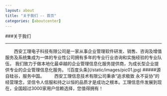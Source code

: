 ```yaml
---
layout: about
title: "关于我们 -- 首页"
categories: [aboutcenter]
---
```

###关于我们
<hr>
&emsp;&emsp;西安工理电子科技有限公司是一家从事企业管理软件研发、销售、咨询及增值服务及系统集成为一体的专业性公司拥有多年的专业行业咨询和实施经验的专业队伍，
我们致力于做本地化最卓越的企业管理信息化服务提供商，为成长型企业提供专业的企业管理信息化服务。  
![百度头条](/static/images/pic01.jpg)
#####源自硅谷，服务中国。  
&emsp;&emsp;西安工理信息技术有限公司秉承“追求极致 永不妥协”的经营理念，坚信令人信服和持之以恒的品质才是成功之根本。工理信息件发展到现在，全国超过3000家用户信赖选择，您值得拥有！
